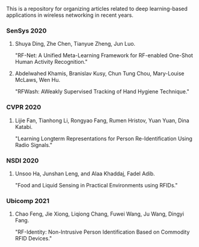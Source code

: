 This is a repository for organizing articles related to deep learning-based applications in wireless networking in recent years. 

### SenSys 2020
1. Shuya Ding, Zhe Chen, Tianyue Zheng, Jun Luo.
   
   "RF-Net: A Unified Meta-Learning Framework for RF-enabled One-Shot Human Activity Recognition."
   
2. Abdelwahed Khamis, Branislav Kusy, Chun Tung Chou, Mary-Louise McLaws, Wen Hu.
   
   "RFWash: AWeakly Supervised Tracking of Hand Hygiene Technique."

### CVPR 2020
1. Lijie Fan, Tianhong Li, Rongyao Fang, Rumen Hristov, Yuan Yuan, Dina Katabi.
   
   "Learning Longterm Representations for Person Re-Identification Using Radio Signals."
   
### NSDI 2020
1. Unsoo Ha, Junshan Leng, and Alaa Khaddaj, Fadel Adib.
   
   "Food and Liquid Sensing in Practical Environments using RFIDs."
   
### Ubicomp 2021
1. Chao Feng, Jie Xiong, Liqiong Chang, Fuwei Wang, Ju Wang, Dingyi Fang.
   
   "RF-Identity: Non-Intrusive Person Identification Based on Commodity RFID Devices."

